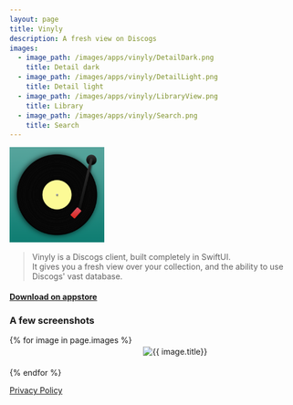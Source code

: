 ```yaml
---
layout: page
title: Vinyly
description: A fresh view on Discogs
images:
  - image_path: /images/apps/vinyly/DetailDark.png
    title: Detail dark
  - image_path: /images/apps/vinyly/DetailLight.png
    title: Detail light
  - image_path: /images/apps/vinyly/LibraryView.png
    title: Library
  - image_path: /images/apps/vinyly/Search.png
    title: Search
---
```


<meta name="apple-itunes-app" content="app-id=id1547173908">

<img style="width: 33%" src="/images/apps/Vinyly.png" alt="App icon"/>

> Vinyly is a Discogs client, built completely in SwiftUI.  
> It gives you a fresh view over your collection, and the ability to use Discogs' vast database.

#### [Download on appstore](https://apps.apple.com/gb/app/vinyly/id1547173908)

### A few screenshots

<div style="display: inline-grid; grid-template-columns: auto auto;">
  {% for image in page.images %}
  <div style="padding: 20px;">
    <img  src="{{ image.image_path }}" alt="{{ image.title}}"/>
  </div>
  {% endfor %}
</div>


[Privacy Policy](/vinyly/privacy-policy)